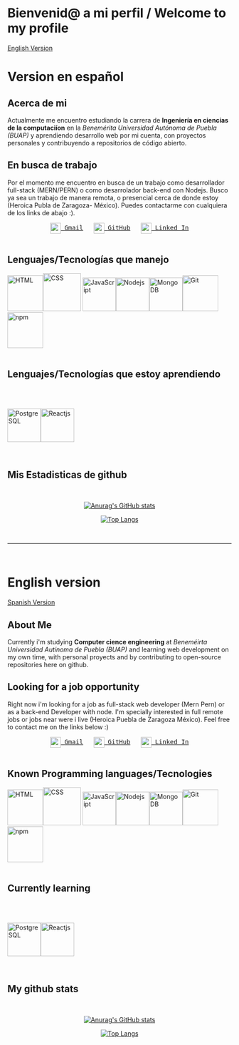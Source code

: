 # Bienvenid@ a mi perfil / Welcome to my profile

[English Version](#ingles)


<div id='espanol'></div>

# Version en español

## Acerca de mi

Actualmente me encuentro estudiando la carrera de **Ingeniería en ciencias de la computaciíon** en la *Benemérita Universidad Autónoma de Puebla (BUAP)* y aprendiendo desarrollo web por mi cuenta, con proyectos personales y contribuyendo a repositorios de código abierto.

## En busca de trabajo
Por el momento me encuentro en busca de un trabajo como desarrollador full-stack (MERN/PERN) o como desarrolador back-end con Nodejs. Busco ya sea un trabajo de manera remota, o presencial cerca de donde estoy (Heroica Publa de Zaragoza- México). Puedes contactarme con cualquiera de los links de abajo :).


<div style='text-align:center;'>
<a href="mailto:fersi132@gmail.com"><img height="24" width="24" src="https://unpkg.com/simple-icons@v3/icons/gmail.svg" valign="middle" />&nbsp; <samp>Gmail</samp></a>
  &nbsp;&nbsp;&nbsp;&nbsp;
<a href="https://github.com/JFernando122"><img height="24" width="24" src="https://unpkg.com/simple-icons@v3/icons/github.svg" valign="middle" />&nbsp; <samp>GitHub</samp></a>
  &nbsp;&nbsp;&nbsp;&nbsp;
  <a href="https://www.linkedin.com/in/fernando-flores-3432931b7/"><img height="24" width="24" src="https://unpkg.com/simple-icons@v3/icons/linkedin.svg" valign="middle" />&nbsp; <samp>Linked In</samp></a>
</div>
<br>

## Lenguajes/Tecnologías que manejo

<img src="https://cdn.worldvectorlogo.com/logos/html5.svg" title="HTML" width="80px" height="80px"/><img src="https://cdn.worldvectorlogo.com/logos/css3.svg" title="CSS" width="85px" height="85px"/>
<img src="https://cdn.worldvectorlogo.com/logos/logo-javascript.svg" title="JavaScript" width="75px" height="75px"/><img src="https://cdn.worldvectorlogo.com/logos/nodejs.svg" title="Nodejs" width="75px" height="75px"/><img src="https://cdn.worldvectorlogo.com/logos/mongodb.svg" title="MongoDB" width="75px" height="75px"/><img src="https://cdn.worldvectorlogo.com/logos/git-icon.svg" title="Git" width="80px" height="80px"/><img src="https://cdn.worldvectorlogo.com/logos/npm.svg" title="npm" width="80px" height="80px"/>
<br>
<br>

## Lenguajes/Tecnologías que estoy aprendiendo
<br>
<br>

<img src="https://cdn.worldvectorlogo.com/logos/postgresql.svg" title="PostgreSQL" width="75px" height="75px"/><img src="https://cdn.worldvectorlogo.com/logos/react-2.svg" title="Reactjs" width="75px" height="75px"/>

<br>

## Mis Estadisticas de github
<br>
<section style='text-align:center;'>

[![Anurag's GitHub stats](https://github-readme-stats.vercel.app/api?username=JFernando122&show_icons=true&theme=highcontrast&count_private=true&locale=es)](https://github.com/anuraghazra/github-readme-stats)

</section>


<section style='text-align:center;'>

[![Top Langs](https://github-readme-stats.vercel.app/api/top-langs/?username=JFernando122&show_icons=true&theme=highcontrast&count_private=true&hide=c&locale=es)](https://github.com/anuraghazra/github-readme-stats)

</section>

<br><hr/><br>
<div id='ingles'></div>


# English version

[Spanish Version](#espanol)

## About Me

Currently i'm studying **Computer cience engineering** at *Beneméirta Universidad Autínoma de Puebla (BUAP)* and learning web development on my own time, with personal proyects and by contributing to open-source repositories here on github.

## Looking for a job opportunity
Right now i'm looking for a job as full-stack web developer (Mern Pern) or as a back-end Developer with node. I'm specially interested in full remote jobs or jobs near were i live (Heroica Puebla de Zaragoza México). Feel free to contact me on the links below :)

<div style='text-align:center;'>
<a href="mailto:fersi132@gmail.com"><img height="24" width="24" src="https://unpkg.com/simple-icons@v3/icons/gmail.svg" valign="middle" />&nbsp; <samp>Gmail</samp></a>
  &nbsp;&nbsp;&nbsp;&nbsp;
<a href="https://github.com/JFernando122"><img height="24" width="24" src="https://unpkg.com/simple-icons@v3/icons/github.svg" valign="middle" />&nbsp; <samp>GitHub</samp></a>
  &nbsp;&nbsp;&nbsp;&nbsp;
  <a href="https://www.linkedin.com/in/fernando-flores-3432931b7/"><img height="24" width="24" src="https://unpkg.com/simple-icons@v3/icons/linkedin.svg" valign="middle" />&nbsp; <samp>Linked In</samp></a>
</div>
<br>

## Known Programming languages/Tecnologies

<img src="https://cdn.worldvectorlogo.com/logos/html5.svg" title="HTML" width="80px" height="80px"/><img src="https://cdn.worldvectorlogo.com/logos/css3.svg" title="CSS" width="85px" height="85px"/>
<img src="https://cdn.worldvectorlogo.com/logos/logo-javascript.svg" title="JavaScript" width="75px" height="75px"/><img src="https://cdn.worldvectorlogo.com/logos/nodejs.svg" title="Nodejs" width="75px" height="75px"/><img src="https://cdn.worldvectorlogo.com/logos/mongodb.svg" title="MongoDB" width="75px" height="75px"/><img src="https://cdn.worldvectorlogo.com/logos/git-icon.svg" title="Git" width="80px" height="80px"/><img src="https://cdn.worldvectorlogo.com/logos/npm.svg" title="npm" width="80px" height="80px"/>
<br>
<br>

## Currently learning
<br>
<br>

<img src="https://cdn.worldvectorlogo.com/logos/postgresql.svg" title="PostgreSQL" width="75px" height="75px"/><img src="https://cdn.worldvectorlogo.com/logos/react-2.svg" title="Reactjs" width="75px" height="75px"/>

<br>

## My github stats
<br>
<section style='text-align:center;'>

[![Anurag's GitHub stats](https://github-readme-stats.vercel.app/api?username=JFernando122&show_icons=true&theme=highcontrast&count_private=true&locale=es)](https://github.com/anuraghazra/github-readme-stats)

</section>


<section style='text-align:center;'>

[![Top Langs](https://github-readme-stats.vercel.app/api/top-langs/?username=JFernando122&show_icons=true&theme=highcontrast&count_private=true&hide=c&locale=es)](https://github.com/anuraghazra/github-readme-stats)

</section>
